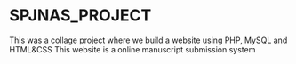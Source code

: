 # SPJNAS_PROJECT
This was a collage project where we build a website using PHP, MySQL and HTML&amp;CSS
This website is a online manuscript submission system
